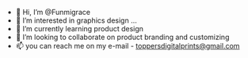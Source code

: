 - 👋 Hi, I’m @Funmigrace
- 👀 I’m interested in graphics design ...
- 🌱 I’m currently learning product design
- 💞️ I’m looking to collaborate on product branding and customizing
- 📫 you can reach me on my e-mail - toppersdigitalprints@gmail.com

<!---
Funmigrace/Funmigrace is a ✨ special ✨ repository because its `README.md` (this file) appears on your GitHub profile.
You can click the Preview link to take a look at your changes.
--->

